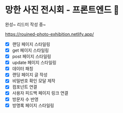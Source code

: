 # 망한 사진 전시회 - 프론트엔드 🌷

완성~ 리드미 작성 중~

https://rouined-photo-exhibition.netlify.app/

- [x] 랜딩 페이지 스타일링
- [x] get 페이지 스타일링
- [x] post 페이지 스타일링
- [x] update 페이지 스타일링
- [x] 데이터 패칭
- [x] 랜딩 페이지 글 작성
- [x] 비밀번호 확인 모달 제작
- [x] 컴포넌트 연결
- [x] 사용자 피드백 페이지 링크 연결
- [x] 방문자 수 반영
- [x] 방명록 페이지 스타일링
